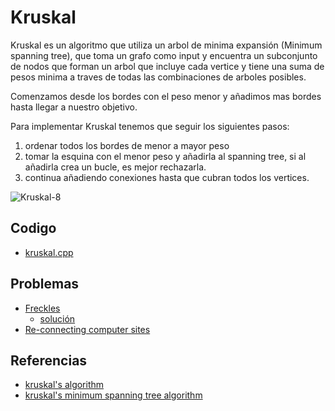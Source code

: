 # Kruskal

Kruskal es un algoritmo que utiliza un arbol de minima expansión (Minimum spanning tree), que toma un grafo como input y encuentra un subconjunto de nodos que forman un arbol que incluye cada vertice y tiene una suma de pesos minima a traves de todas las combinaciones de arboles posibles.

Comenzamos desde los bordes con el peso menor y añadimos mas bordes hasta llegar a nuestro objetivo.

Para implementar Kruskal tenemos que seguir los siguientes pasos:
1. ordenar todos los bordes de menor a mayor peso
2. tomar la esquina con el menor peso y añadirla al spanning tree, si al añadirla crea un bucle, es mejor rechazarla.
3. continua añadiendo conexiones hasta que cubran todos los vertices.


![Kruskal-8](https://user-images.githubusercontent.com/101950765/197363912-5a7c7b44-807d-42be-8b2f-fa6d927c55ef.png)

## Codigo
- [kruskal.cpp](https://github.com/dylanjitt/Algoritmica/blob/main/contenido/teoria_de_grafos/kruskal/kruskal.cpp)

## Problemas
- [Freckles](https://onlinejudge.org/index.php?option=com_onlinejudge&Itemid=8&page=show_problem&problem=975)
  - [solución](https://github.com/dylanjitt/Algoritmica/blob/main/contenido/teoria_de_grafos/kruskal/freckles.cpp)
- [Re-connecting computer sites](https://onlinejudge.org/index.php?option=com_onlinejudge&Itemid=8&page=show_problem&problem=849)

## Referencias
- [kruskal's algorithm](https://www.programiz.com/dsa/kruskal-algorithm)
- [kruskal's minimum spanning tree algorithm](https://www.geeksforgeeks.org/kruskals-minimum-spanning-tree-algorithm-greedy-algo-2/)
